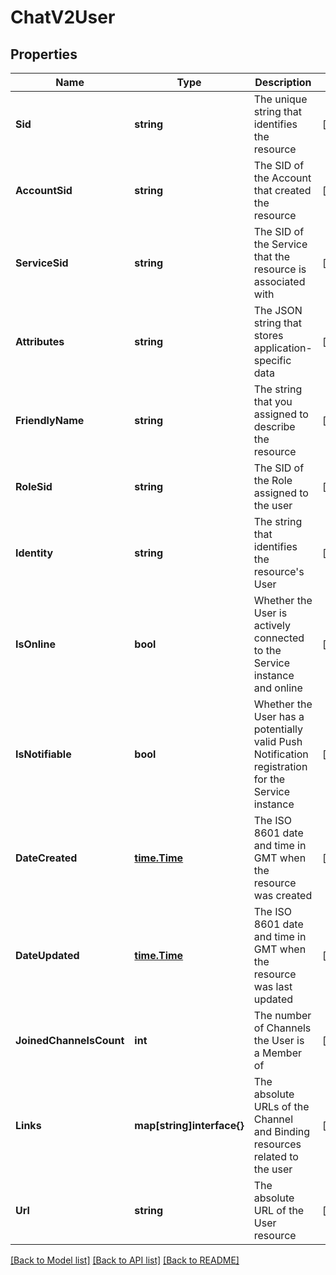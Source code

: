 # ChatV2User

## Properties

Name | Type | Description | Notes
------------ | ------------- | ------------- | -------------
**Sid** | **string** | The unique string that identifies the resource |[optional] 
**AccountSid** | **string** | The SID of the Account that created the resource |[optional] 
**ServiceSid** | **string** | The SID of the Service that the resource is associated with |[optional] 
**Attributes** | **string** | The JSON string that stores application-specific data |[optional] 
**FriendlyName** | **string** | The string that you assigned to describe the resource |[optional] 
**RoleSid** | **string** | The SID of the Role assigned to the user |[optional] 
**Identity** | **string** | The string that identifies the resource's User |[optional] 
**IsOnline** | **bool** | Whether the User is actively connected to the Service instance and online |[optional] 
**IsNotifiable** | **bool** | Whether the User has a potentially valid Push Notification registration for the Service instance |[optional] 
**DateCreated** | [**time.Time**](time.Time.md) | The ISO 8601 date and time in GMT when the resource was created |[optional] 
**DateUpdated** | [**time.Time**](time.Time.md) | The ISO 8601 date and time in GMT when the resource was last updated |[optional] 
**JoinedChannelsCount** | **int** | The number of Channels the User is a Member of |[optional] 
**Links** | **map[string]interface{}** | The absolute URLs of the Channel and Binding resources related to the user |[optional] 
**Url** | **string** | The absolute URL of the User resource |[optional] 

[[Back to Model list]](../README.md#documentation-for-models) [[Back to API list]](../README.md#documentation-for-api-endpoints) [[Back to README]](../README.md)


